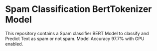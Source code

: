 # Spam Classification BertTokenizer Model
This repository contains a Spam classifier BERT Model to classify and Predict Text as spam or not spam. Model Accuracy 97.7\% with GPU enabled. 
